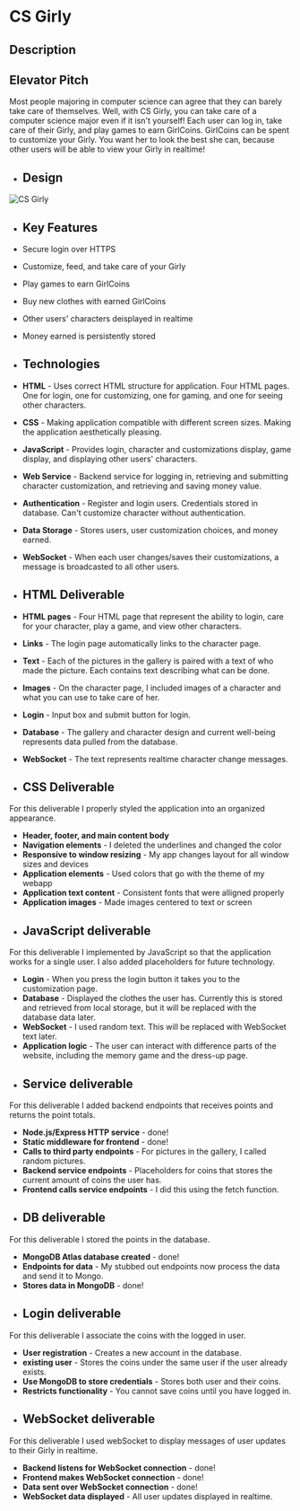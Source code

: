 # CS Girly
## Description
## Elevator Pitch
Most people majoring in computer science can agree that they can barely take care of themselves. Well, with CS Girly, you can take care of a computer science major even if it isn't yourself! Each user can log in, take care of their Girly, and play games to earn GirlCoins. GirlCoins can be spent to customize your Girly. You want her to look the best she can, because other users will be able to view your Girly in realtime!

* ## Design
![CS Girly](https://github.com/soph1e-mart1n/startup/assets/112999477/640e153c-5929-47d4-9c32-bb7b26f868e7)

* ## Key Features
* Secure login over HTTPS
* Customize, feed, and take care of your Girly
* Play games to earn GirlCoins
* Buy new clothes with earned GirlCoins
* Other users' characters deisplayed in realtime
* Money earned is persistently stored

* ## Technologies
* **HTML** - Uses correct HTML structure for application. Four HTML pages. One for login, one for customizing, one for gaming, and one for seeing other characters.
* **CSS** - Making application compatible with different screen sizes. Making the application aesthetically pleasing.
* **JavaScript** - Provides login, character and customizations display, game display, and displaying other users' characters. 
* **Web Service** - Backend service for logging in, retrieving and submitting character customization, and retrieving and saving money value. 
* **Authentication** - Register and login users. Credentials stored in database. Can't customize character without authentication.
* **Data Storage** - Stores users, user customization choices, and money earned.
* **WebSocket** - When each user changes/saves their customizations, a message is broadcasted to all other users.

* ## HTML Deliverable
* **HTML pages** - Four HTML page that represent the ability to login, care for your character, play a game, and view other characters.
* **Links** - The login page automatically links to the character page.
* **Text** - Each of the pictures in the gallery is paired with a text of who made the picture. Each contains text describing what can be done.
* **Images** - On the character page, I included images of a character and what you can use to take care of her.
* **Login** - Input box and submit button for login.
* **Database** - The gallery and character design and current well-being represents data pulled from the database.
* **WebSocket** - The text represents realtime character change messages.

* ## CSS Deliverable
For this deliverable I properly styled the application into an organized appearance.

- **Header, footer, and main content body**
- **Navigation elements** - I deleted the underlines and changed the color
- **Responsive to window resizing** - My app changes layout for all window sizes and devices
- **Application elements** - Used colors that go with the theme of my webapp
- **Application text content** - Consistent fonts that were alligned properly
- **Application images** - Made images centered to text or screen

* ## JavaScript deliverable
For this deliverable I implemented by JavaScript so that the application works for a single user. I also added placeholders for future technology.

- **Login** - When you press the login button it takes you to the customization page.
- **Database** - Displayed the clothes the user has. Currently this is stored and retrieved from local storage, but it will be replaced with the database data later.
- **WebSocket** - I used random text. This will be replaced with WebSocket text later.
- **Application logic** - The user can interact with difference parts of the website, including the memory game and the dress-up page.

* ## Service deliverable
For this deliverable I added backend endpoints that receives points and returns the point totals.

- **Node.js/Express HTTP service** - done!
- **Static middleware for frontend** - done!
- **Calls to third party endpoints** - For pictures in the gallery, I called random pictures.
- **Backend service endpoints** - Placeholders for coins that stores the current amount of coins the user has.
- **Frontend calls service endpoints** - I did this using the fetch function.

* ## DB deliverable
For this deliverable I stored the points in the database.

- **MongoDB Atlas database created** - done!
- **Endpoints for data** - My stubbed out endpoints now process the data and send it to Mongo.
- **Stores data in MongoDB** - done!

* ## Login deliverable
For this deliverable I associate the coins with the logged in user.

- **User registration** - Creates a new account in the database.
- **existing user** - Stores the coins under the same user if the user already exists.
- **Use MongoDB to store credentials** - Stores both user and their coins.
- **Restricts functionality** - You cannot save coins until you have logged in.

* ## WebSocket deliverable
For this deliverable I used webSocket to display messages of user updates to their Girly in realtime.

- **Backend listens for WebSocket connection** - done!
- **Frontend makes WebSocket connection** - done!
- **Data sent over WebSocket connection** - done!
- **WebSocket data displayed** - All user updates displayed in realtime.

